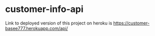# customer-info-api
Link to deployed version of this project on heroku is https://customer-basee777.herokuapp.com/api/
